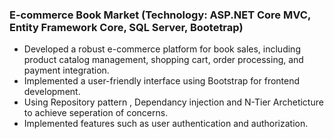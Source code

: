 ### E-commerce Book Market (Technology: ASP.NET Core MVC, Entity Framework Core, SQL Server, Bootetrap)
- Developed a robust e-commerce platform for book sales, including product catalog management, shopping cart, order processing, and payment integration.
- Implemented a user-friendly interface using Bootstrap for frontend development.
- Using Repository pattern , Dependancy injection and N-Tier Archeticture to achieve seperation of concerns.
- Implemented features such as user authentication and authorization.

